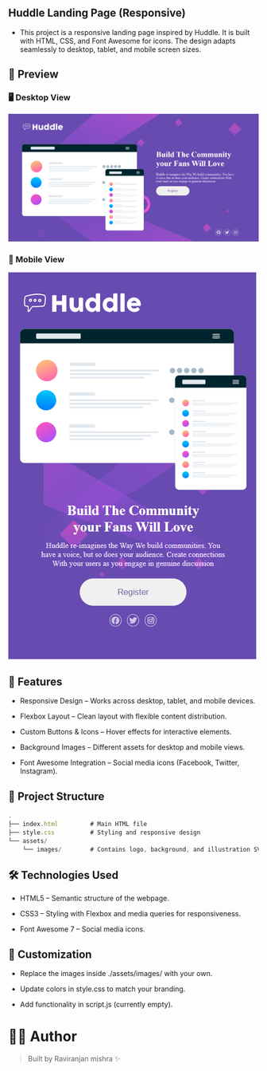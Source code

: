 ## Huddle Landing Page (Responsive)

- This project is a responsive landing page inspired by Huddle.
It is built with HTML, CSS, and Font Awesome for icons. The design adapts seamlessly to desktop, tablet, and mobile screen sizes.
## 📸 Preview

### 🖥️ Desktop View  
![Desktop Preview](./assets/images/desktop.png)

### 📱 Mobile View  
![Mobile Preview](./assets/images/smart_phone.png)


## 🚀 Features

- Responsive Design – Works across desktop, tablet, and mobile devices.

- Flexbox Layout – Clean layout with flexible content distribution.

- Custom Buttons & Icons – Hover effects for interactive elements.

- Background Images – Different assets for desktop and mobile views.

- Font Awesome Integration – Social media icons (Facebook, Twitter, Instagram).

## 📂 Project Structure
```js
.
├── index.html         # Main HTML file
├── style.css          # Styling and responsive design
└── assets/
    └── images/        # Contains logo, background, and illustration SVGs
```
## 🛠️ Technologies Used

- HTML5 – Semantic structure of the webpage.

- CSS3 – Styling with Flexbox and media queries for responsiveness.

- Font Awesome 7 – Social media icons.

## 🎨 Customization

- Replace the images inside ./assets/images/ with your own.

- Update colors in style.css to match your branding.

- Add functionality in script.js (currently empty).

# 👨‍💻 Author

> Built by Raviranjan mishra ✨